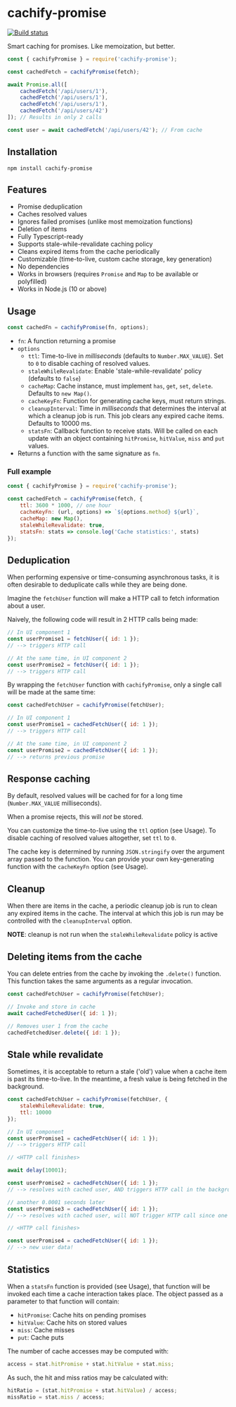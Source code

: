 # cachify-promise

[![Build status](https://travis-ci.com/svandriel/cachify-promise.svg?branch=master)](https://travis-ci.com/svandriel/cachify-promise)

Smart caching for promises. Like memoization, but better.

```javascript
const { cachifyPromise } = require('cachify-promise');

const cachedFetch = cachifyPromise(fetch);

await Promise.all([
    cachedFetch('/api/users/1'),
    cachedFetch('/api/users/1'),
    cachedFetch('/api/users/1'),
    cachedFetch('/api/users/42')
]); // Results in only 2 calls

const user = await cachedFetch('/api/users/42'); // From cache
```

## Installation

```
npm install cachify-promise
```

## Features

-   Promise deduplication
-   Caches resolved values
-   Ignores failed promises (unlike most memoization functions)
-   Deletion of items
-   Fully Typescript-ready
-   Supports stale-while-revalidate caching policy
-   Cleans expired items from the cache periodically
-   Customizable (time-to-live, custom cache storage, key generation)
-   No dependencies
-   Works in browsers (requires `Promise` and `Map` to be available or polyfilled)
-   Works in Node.js (10 or above)

## Usage

```javascript
const cachedFn = cachifyPromise(fn, options);
```

-   `fn`: A function returning a promise
-   `options`
    -   `ttl`: Time-to-live in _milliseconds_ (defaults to `Number.MAX_VALUE`). Set to `0` to disable caching of resolved values.
    -   `staleWhileRevalidate`: Enable 'stale-while-revalidate' policy (defaults to `false`)
    -   `cacheMap`: Cache instance, must implement `has`, `get`, `set`, `delete`. Defaults to `new Map()`.
    -   `cacheKeyFn`: Function for generating cache keys, must return strings.
    -   `cleanupInterval`: Time in _milliseconds_ that determines the interval at which a cleanup job is run. This job clears any expired cache items. Defaults to 10000 ms.
    -   `statsFn`: Callback function to receive stats. Will be called on each update with an object containing `hitPromise`, `hitValue`, `miss` and `put` values.
-   Returns a function with the same signature as `fn`.

### Full example

```javascript
const { cachifyPromise } = require('cachify-promise');

const cachedFetch = cachifyPromise(fetch, {
    ttl: 3600 * 1000, // one hour
    cacheKeyFn: (url, options) => `${options.method} ${url}`,
    cacheMap: new Map(),
    staleWhileRevalidate: true,
    statsFn: stats => console.log('Cache statistics:', stats)
});
```

## Deduplication

When performing expensive or time-consuming asynchronous tasks, it is often desirable to deduplicate calls while they are being done.

Imagine the `fetchUser` function will make a HTTP call to fetch information about a user.

Naively, the following code will result in 2 HTTP calls being made:

```javascript
// In UI component 1
const userPromise1 = fetchUser({ id: 1 });
// --> triggers HTTP call

// At the same time, in UI component 2
const userPromise2 = fetchUser({ id: 1 });
// --> triggers HTTP call
```

By wrapping the `fetchUser` function with `cachifyPromise`, only a single call will be made at the same time:

```javascript
const cachedFetchUser = cachifyPromise(fetchUser);

// In UI component 1
const userPromise1 = cachedFetchUser({ id: 1 });
// --> triggers HTTP call

// At the same time, in UI component 2
const userPromise2 = cachedFetchUser({ id: 1 });
// --> returns previous promise
```

## Response caching

By default, resolved values will be cached for for a long time (`Number.MAX_VALUE` milliseconds).

When a promise rejects, this will _not_ be stored.

You can customize the time-to-live using the `ttl` option (see Usage).
To disable caching of resolved values altogether, set `ttl` to `0`.

The cache key is determined by running `JSON.stringify` over the argument array passed to the function. You can provide your own key-generating function with the `cacheKeyFn` option (see Usage).

## Cleanup

When there are items in the cache, a periodic cleanup job is run to clean any expired items in the cache. The interval at which this job is run may be controlled with the `cleanupInterval` option.

**NOTE**: cleanup is not run when the `staleWhileRevalidate` policy is active

## Deleting items from the cache

You can delete entries from the cache by invoking the `.delete()` function. This function takes the same arguments as a regular invocation.

```javascript
const cachedFetchUser = cachifyPromise(fetchUser);

// Invoke and store in cache
await cachedFetchedUser({ id: 1 });

// Removes user 1 from the cache
cachedFetchedUser.delete({ id: 1 });
```

## Stale while revalidate

Sometimes, it is acceptable to return a stale ('old') value when a cache item is past its time-to-live. In the meantime, a fresh value is being fetched in the background.

```javascript
const cachedFetchUser = cachifyPromise(fetchUser, {
    staleWhileRevalidate: true,
    ttl: 10000
});

// In UI component
const userPromise1 = cachedFetchUser({ id: 1 });
// --> triggers HTTP call

// <HTTP call finishes>

await delay(10001);

const userPromise2 = cachedFetchUser({ id: 1 });
// --> resolves with cached user, AND triggers HTTP call in the background

// another 0.0001 seconds later
const userPromise3 = cachedFetchUser({ id: 1 });
// --> resolves with cached user, will NOT trigger HTTP call since one is already in progress

// <HTTP call finishes>

const userPromise4 = cachedFetchUser({ id: 1 });
// --> new user data!
```

## Statistics

When a `statsFn` function is provided (see Usage), that function will be invoked each time a cache interaction takes place. The object passed as a parameter to that function will contain:

-   `hitPromise`: Cache hits on pending promises
-   `hitValue`: Cache hits on stored values
-   `miss`: Cache misses
-   `put`: Cache puts

The number of cache accesses may be computed with:

```javascript
access = stat.hitPromise + stat.hitValue + stat.miss;
```

As such, the hit and miss ratios may be calculated with:

```javascript
hitRatio = (stat.hitPromise + stat.hitValue) / access;
missRatio = stat.miss / access;
```
